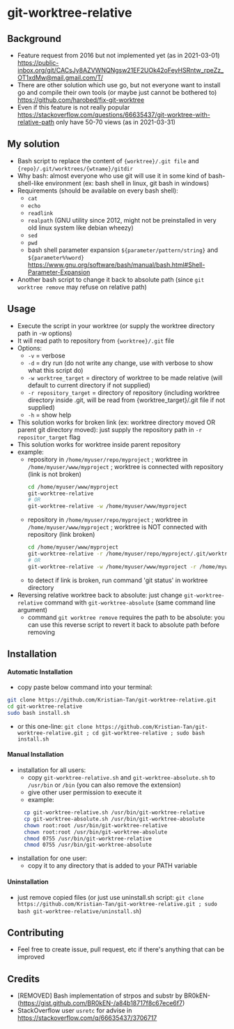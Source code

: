 # git-worktree-relative


## Background

- Feature request from 2016 but not implemented yet (as in 2021-03-01) https://public-inbox.org/git/CACsJy8AZVWNQNgsw21EF2UOk42oFeyHSRntw_rpeZz_OT1xdMw@mail.gmail.com/T/
- There are other solution which use go, but not everyone want to install go and compile their own tools (or maybe just cannot be bothered to) https://github.com/harobed/fix-git-worktree
- Even if this feature is not really popular https://stackoverflow.com/questions/66635437/git-worktree-with-relative-path only have 50-70 views (as in 2021-03-31)


## My solution

- Bash script to replace the content of `{worktree}/.git file` and `{repo}/.git/worktrees/{wtname}/gitdir`
- Why bash: almost everyone who use git will use it in some kind of bash-shell-like environment (ex: bash shell in linux, git bash in windows)
- Requirements (should be available on every bash shell):
  - `cat`
  - `echo`
  - `readlink`
  - `realpath` (GNU utility since 2012, might not be preinstalled in very old linux system like debian wheezy)
  - `sed`
  - `pwd`
  - bash shell parameter expansion `${parameter/pattern/string}` and `${parameter%%word}` https://www.gnu.org/software/bash/manual/bash.html#Shell-Parameter-Expansion
- Another bash script to change it back to absolute path (since `git worktree remove` may refuse on relative path)


## Usage

- Execute the script in your worktree (or supply the worktree directory path in -w options)
- It will read path to repository from `{worktree}/.git` file
- Options:
  - `-v` = verbose
  - `-d` = dry run (do not write any change, use with verbose to show what this script do)
  - `-w worktree_target` = directory of worktree to be made relative (will default to current directory if not supplied)
  - `-r repository_target` = directory of repository (including worktree directory inside .git, will be read from {worktree_target}/.git file if not supplied)
  - `-h` = show help
- This solution works for broken link (ex: worktree directory moved OR parent git directory moved): just supply the repository path in `-r repositor_target` flag
- This solution works for worktree inside parent repository
- example:
  - repository in `/home/myuser/repo/myproject` ; worktree in `/home/myuser/www/myproject` ; worktree is connected with repository (link is not broken)
    ```bash
    cd /home/myuser/www/myproject
    git-worktree-relative
    # OR
    git-worktree-relative -w /home/myuser/www/myproject
    ```
  - repository in `/home/myuser/repo/myproject` ; worktree in `/home/myuser/www/myproject` ; worktree is NOT connected with repository (link broken)
    ```bash
    cd /home/myuser/www/myproject
    git-worktree-relative -r /home/myuser/repo/myproject/.git/worktrees/myproject
    # OR
    git-worktree-relative -w /home/myuser/www/myproject -r /home/myuser/repo/myproject/.git/worktrees/myproject
    ```
  - to detect if link is broken, run command 'git status' in worktree directory
- Reversing relative worktree back to absolute: just change `git-worktree-relative` command with `git-worktree-absolute` (same command line argument)
  - command `git worktree remove` requires the path to be absolute: you can use this reverse script to revert it back to absolute path before removing

## Installation

#### Automatic Installation

- copy paste below command into your terminal:
```bash
git clone https://github.com/Kristian-Tan/git-worktree-relative.git
cd git-worktree-relative
sudo bash install.sh
```
- or this one-line: ```git clone https://github.com/Kristian-Tan/git-worktree-relative.git ; cd git-worktree-relative ; sudo bash install.sh```

#### Manual Installation

- installation for all users:
  - copy `git-worktree-relative.sh` and `git-worktree-absolute.sh` to `/usr/bin` or `/bin` (you can also remove the extension)
  - give other user permission to execute it
  - example:
  ```bash
    cp git-worktree-relative.sh /usr/bin/git-worktree-relative
    cp git-worktree-absolute.sh /usr/bin/git-worktree-absolute
    chown root:root /usr/bin/git-worktree-relative
    chown root:root /usr/bin/git-worktree-absolute
    chmod 0755 /usr/bin/git-worktree-relative
    chmod 0755 /usr/bin/git-worktree-absolute
  ```
- installation for one user:
  - copy it to any directory that is added to your PATH variable

#### Uninstallation

- just remove copied files (or just use uninstall.sh script: ```git clone https://github.com/Kristian-Tan/git-worktree-relative.git ; sudo bash git-worktree-relative/uninstall.sh```)

## Contributing

- Feel free to create issue, pull request, etc if there's anything that can be improved


## Credits

- [REMOVED] Bash implementation of strpos and substr by BR0kEN- (https://gist.github.com/BR0kEN-/a84b18717f8c67ece6f7)
- StackOverflow user `usretc` for advise in https://stackoverflow.com/q/66635437/3706717 

